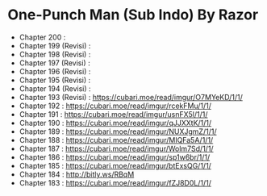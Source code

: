 # One-Punch Man (Sub Indo) By Razor
* Chapter 200 :
* Chapter 199 (Revisi) :
* Chapter 198 (Revisi) :
* Chapter 197 (Revisi) : 
* Chapter 196 (Revisi) : 
* Chapter 195 (Revisi) : 
* Chapter 194 (Revisi) : 
* Chapter 193 (Revisi) : https://cubari.moe/read/imgur/O7MYeKD/1/1/
* Chapter 192 : https://cubari.moe/read/imgur/rcekFMu/1/1/
* Chapter 191 : https://cubari.moe/read/imgur/usnFX5l/1/1/
* Chapter 190 : https://cubari.moe/read/imgur/qJJXXtK/1/1/
* Chapter 189 : https://cubari.moe/read/imgur/NUXJgmZ/1/1/
* Chapter 188 : https://cubari.moe/read/imgur/MIQFa5A/1/1/
* Chapter 187 : https://cubari.moe/read/imgur/Wolm7Sd/1/1/
* Chapter 186 : https://cubari.moe/read/imgur/sp1w6br/1/1/
* Chapter 185 : https://cubari.moe/read/imgur/btExsQG/1/1/
* Chapter 184 : http://bitly.ws/RBqM
* Chapter 183 : https://cubari.moe/read/imgur/fZJ8D0L/1/1/
